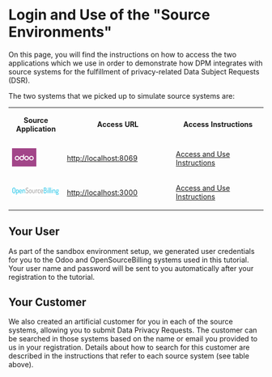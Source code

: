 # Login and Use of the "Source Environments"

On this page, you will find the instructions on how to access the two applications which we use in order to demonstrate how DPM integrates with source systems for the fulfillment of privacy-related Data Subject Requests (DSR).

The two systems that we picked up to simulate source systems are:
<table>
<tbody>
<td width="120"> 
    <p><center><strong>Source Application</strong></center></p>
</td>
<td width="300"> 
    <p><center><strong>Access URL</strong></center></p>
</td>
<td width="300"> 
    <p><center><strong>Access Instructions</strong></center></p>
</td>
</tr>
<tr>
<td width="120"><img src="../images/00_odoo.png" alt=""/></td>
<td width="300">
    <a href="http://localhost:8069">
    <div style="height:100%;width:100%">
		<p>http://localhost:8069</p>
     </div></a>
</td>
<td width="300"> 
<a href="00_Odoo_instructions.md">
    <div style="height:100%;width:100%">
        <p>Access and Use Instructions</p>
    </div> </a>
</td>
</tr>
<tr>
<td width="120"><img src="../images/00_opensourcebilling_icon.png" width="120%" height="120%" alt=""/></td>
<td width="300"> 
    <a href="http://localhost:3000">
    <div style="height:100%;width:100%">
		<p>http://localhost:3000</p>
        </div></a>
</td>
<td width="300"> 
    <a href="00_OSB_instructions.md">
    <div style="height:100%;width:100%">
		<p>Access and Use Instructions</p>
    </div></a>
</td>
</tr>
</tbody>
</table>


## Your User

As part of the sandbox environment setup, we generated user credentials for you to the Odoo and OpenSourceBilling systems used in this tutorial. Your user name and password will be sent to you automatically after your registration to the tutorial. 

## Your Customer

We also created an artificial customer for you in each of the source systems, allowing you to submit Data Privacy Requests. The customer can be searched in those systems based on the name or email you provided to us in your registration. Details about how to search for this customer are described in the instructions that refer to each source system (see table above).
